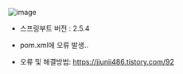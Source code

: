 ![image](https://user-images.githubusercontent.com/48851895/130092956-2a24d863-fdc4-425d-b942-737c6a74580c.png)
- 스프링부트 버전 : 2.5.4

- pom.xml에 오류 발생..
- 오류 및 해결방법: https://jjunii486.tistory.com/92
